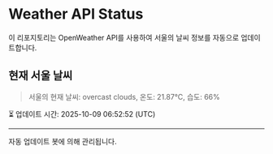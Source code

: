 
# Weather API Status

이 리포지토리는 OpenWeather API를 사용하여 서울의 날씨 정보를 자동으로 업데이트합니다.

## 현재 서울 날씨
> 서울의 현재 날씨: overcast clouds, 온도: 21.87°C, 습도: 66%

⏳ 업데이트 시간: 2025-10-09 06:52:52 (UTC)

---
자동 업데이트 봇에 의해 관리됩니다.
